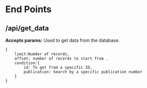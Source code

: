 # End Points

## /api/get_data
<!-- https://albun-data-service.herokuapp.com/api/get_data -->

**Accepts params:**
Used to get data from the database.


    {
        limit:Numder of records,    
        offset: number of records to start from .
        condition:{
            id: To get from a specific ID,
            publication: Search by a specific publication number
        }
    }